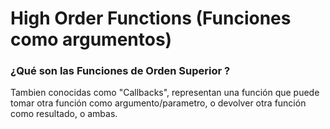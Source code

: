 # High Order Functions (Funciones como argumentos)

### ¿Qué son las Funciones de Orden Superior ?

Tambien conocidas como "Callbacks", representan una función que puede tomar otra función como argumento/parametro, o devolver otra función como resultado, o ambas. 
